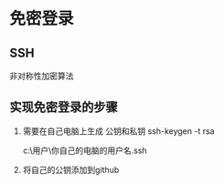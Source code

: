 # 免密登录

## SSH

非对称性加密算法

## 实现免密登录的步骤

1. 需要在自己电脑上生成 公钥和私钥
    ssh-keygen -t rsa

    c:\用户\你自己的电脑的用户名\.ssh
2. 将自己的公钥添加到github